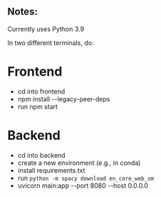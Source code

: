 ## Notes:
Currently uses Python 3.9

In two different terminals, do:

# Frontend
- cd into frontend
- npm install --legacy-peer-deps
- run npm start

# Backend 
- cd into backend
- create a new environment (e.g., in conda)
- install requirements.txt
- run `python -m spacy download en_core_web_sm`
- uvicorn main:app --port 8080 --host 0.0.0.0
